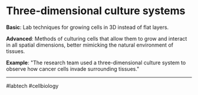 # Three-dimensional culture systems

**Basic**: Lab techniques for growing cells in 3D instead of flat layers.

**Advanced**: Methods of culturing cells that allow them to grow and interact in all spatial dimensions, better mimicking the natural environment of tissues.

**Example**: "The research team used a three-dimensional culture system to observe how cancer cells invade surrounding tissues."

---
#labtech #cellbiology